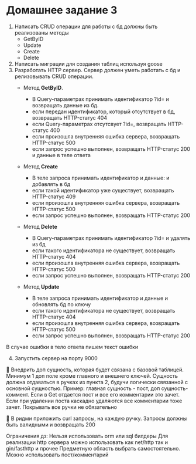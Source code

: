 # Домашнее задание 3

1) Написать CRUD операции для работы с бд
   должны быть реализованы методы
   - GetByID
   - Update
   - Create
   - Delete
2) Написать миграции для создания таблиц используя goose
3) Разработать HTTP сервер. Сервер должен уметь работать с бд и релизовывать CRUD операции.
    - Метод **GetByID**.
        - В Query-параметрах принимать идентификатор ?id= и возвращать данные из бд.
        - если передан идентификатор, который отсутствует в бд, возвращать HTTP-статус 404
        - если Query-параметрах отсутсвует ?id=, возвращать HTTP-статус 400
        - если произошла внутренняя ошибка сервера, возвращать HTTP-статус 500
        - если запрос успешно выполнен, возвращать HTTP-статус 200 и данные в теле ответа

    - Метод **Create**
        - В теле запроса принимать идентификатор и данные: и добавлять в бд
        - если такой идентификатор уже существует, возвращать HTTP-статус 409
        - если произошла внутренняя ошибка сервера, возвращать HTTP-статус 500
        - если запрос успешно выполнен, возвращать HTTP-статус 200

    - Метод **Delete**
        - В Query-параметрах принимать идентификатор ?id= и удалять из бд
        - если такого идентификатора не существует, возвращать HTTP-статус 404
        - если произошла внутренняя ошибка сервера, возвращать HTTP-статус 500
        - если запрос успешно выполнен, возвращать HTTP-статус 200

    - Метод **Update**
        - В теле запроса принимать идентификатор и данные и обновлять бд по ключу
        - если такого идентификатора не существует, возвращать HTTP-статус 404
        - если произошла внутренняя ошибка сервера, возвращать HTTP-статус 500
        - если запрос успешно выполнен, возвращать HTTP-статус 200

В случае ошибки в тело ответа пишем текст ошибки

4) Запустить сервер на порту 9000



💎 Внедрить доп сущность, которая будет связана с базовой таблицей. 
Минимум 1 доп поле кроме главного и внешнего ключей. Сущность должна отдаваться в ручках из пункта 2, 
будучи логически связанной с основной сущностью. Пример: главная сущность - пост, доп сущность-коммент. 
Если в Get отдается пост и все его комментарии это зачет. Если при удалении поста каскадно удаляются все комментарии тоже зачет. 
Покрывать все ручки не обязательно  

💎 В ридми приложить curl запросы, на каждую ручку. Запросы должны быть валидными и возвращать 200

Ограничения дз:
Нельзя использовать orm или sql билдеры
Для реализации http сервера можно использовать как net/http так и gin/fasthttp и прочее
Предметную область выбрать самостоятельно. Можно использовать пост/комментарий